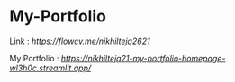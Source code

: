 # My-Portfolio
Link : _https://flowcv.me/nikhilteja2621_

My Portfolio : _https://nikhilteja21-my-portfolio-homepage-wl3h0c.streamlit.app/_

